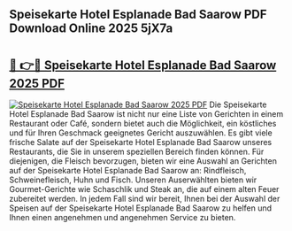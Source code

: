 ## Speisekarte Hotel Esplanade Bad Saarow PDF Download Online 2025 5jX7a

# <h2><a href="http://gc6j91.nevu.top/?p=Speisekarte+Hotel+Esplanade+Bad+Saarow">🔗 👉🔴 Speisekarte Hotel Esplanade Bad Saarow 2025 PDF</a></h2>

[![Speisekarte Hotel Esplanade Bad Saarow 2025 PDF](https://i.imgur.com/dBaPXMq.png)](http://gc6j91.nevu.top/?p=Speisekarte+Hotel+Esplanade+Bad+Saarow)
Die Speisekarte Hotel Esplanade Bad Saarow ist nicht nur eine Liste von Gerichten in einem Restaurant oder Café, sondern bietet auch die Möglichkeit, ein köstliches und für Ihren Geschmack geeignetes Gericht auszuwählen. Es gibt viele frische Salate auf der Speisekarte Hotel Esplanade Bad Saarow unseres Restaurants, die Sie in unserem speziellen Bereich finden können. Für diejenigen, die Fleisch bevorzugen, bieten wir eine Auswahl an Gerichten auf der Speisekarte Hotel Esplanade Bad Saarow an: Rindfleisch, Schweinefleisch, Huhn und Fisch. Unseren Auserwählten bieten wir Gourmet-Gerichte wie Schaschlik und Steak an, die auf einem alten Feuer zubereitet werden. In jedem Fall sind wir bereit, Ihnen bei der Auswahl der Speisen auf der Speisekarte Hotel Esplanade Bad Saarow zu helfen und Ihnen einen angenehmen und angenehmen Service zu bieten.
